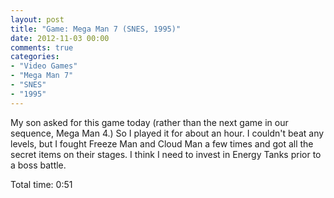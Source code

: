 ```yaml
---
layout: post
title: "Game: Mega Man 7 (SNES, 1995)"
date: 2012-11-03 00:00
comments: true
categories:
- "Video Games"
- "Mega Man 7"
- "SNES"
- "1995"
---
```


My son asked for this game today (rather than the next game in our
sequence, Mega Man 4.) So I played it for about an hour. I
couldn't beat any levels, but I fought Freeze Man and Cloud Man a
few times and got all the secret items on their stages. I think I
need to invest in Energy Tanks prior to a boss battle.

Total time: 0:51
